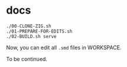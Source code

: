 # docs

```console
./00-CLONE-ZIG.sh
./01-PREPARE-FOR-EDITS.sh
./02-BUILD.sh serve
```

Now, you can edit all `.smd` files in WORKSPACE.

To be continued.
